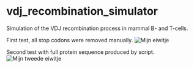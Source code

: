 # vdj_recombination_simulator
Simulation of the VDJ recombination process in mammal B- and T-cells. 

First test, all stop codons were removed manually.
![Mijn eiwitje](VDJ_protein_1.gif)

Second test with full protein sequence produced by script.
![Mijn tweede eiwitje](VDJ_protein_2.gif)
